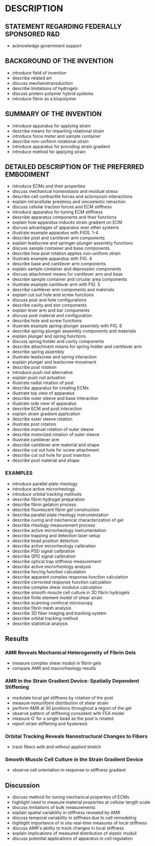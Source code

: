 # DESCRIPTION

## STATEMENT REGARDING FEDERALLY SPONSORED R&D

- acknowledge government support

## BACKGROUND OF THE INVENTION

- introduce field of invention
- describe related art
- discuss mechanotransduction
- describe limitations of hydrogels
- discuss protein-polymer hybrid systems
- introduce fibrin as a biopolymer

## SUMMARY OF THE INVENTION

- introduce apparatus for applying strain
- describe means for imparting rotational strain
- introduce force meter and sample container
- describe non-uniform rotational strain
- introduce apparatus for providing strain gradient
- introduce method for applying strain

## DETAILED DESCRIPTION OF THE PREFERRED EMBODIMENT

- introduce ECMs and their properties
- discuss mechanical homeostasis and residual stress
- describe cell contractile forces and actomyosin interactions
- explain intracellular prestress and viscoelastic retraction
- discuss cellular traction forces and ECM stiffness
- introduce apparatus for tuning ECM stiffness
- describe apparatus components and their functions
- explain how apparatus induces strain gradient on ECM
- discuss advantages of apparatus over other systems
- illustrate example apparatus with FIGS. 1-4
- describe post and cantilever arm components
- explain leadscrew and springer-plunger assembly functions
- discuss sample container and base components
- describe how post rotation applies non-uniform strain
- illustrate example apparatus with FIG. 4
- describe base and cantilever arm components
- explain sample container and depression components
- discuss attachment means for cantilever arm and base
- describe sample container and circular area components
- illustrate example cantilever arm with FIG. 5
- describe cantilever arm components and materials
- explain cut out hole and screw functions
- discuss post and hole configurations
- describe cavity and slot components
- explain lever arm and bar components
- discuss post material and configuration
- describe hole and screw functions
- illustrate example spring-plunger assembly with FIG. 6
- describe spring-plunger assembly components and materials
- explain plunger and spring functions
- discuss spring holder and cavity components
- describe attachment means for spring holder and cantilever arm
- describe spring assembly
- illustrate leadscrew and spring interaction
- explain plunger and leadscrew movement
- describe post rotation
- introduce push rod alternative
- explain push rod actuation
- illustrate radial rotation of post
- describe apparatus for creating ECMs
- illustrate top view of apparatus
- describe outer sleeve and base interaction
- illustrate side view of apparatus
- describe ECM and post interaction
- explain strain gradient application
- describe outer sleeve rotation
- illustrate post rotation
- describe manual rotation of outer sleeve
- describe motorized rotation of outer sleeve
- illustrate cantilever arm
- describe cantilever arm material and shape
- describe cut out hole for screw attachment
- describe cut out hole for post insertion
- describe post material and shape

### EXAMPLES

- introduce parallel plate rheology
- introduce active microrheology
- introduce orbital tracking methods
- describe fibrin hydrogel preparation
- describe fibrin gelation process
- describe fluorescent fibrin gel construction
- describe parallel plate rheology instrumentation
- describe curing and mechanical characterization of gel
- describe rheology measurement process
- describe active microrheology instrumentation
- describe trapping and detection laser setup
- describe bead position detection
- describe active microrheology calibration
- describe PSD signal calibration
- describe QPD signal calibration
- describe optical trap stiffness measurement
- describe active microrheology analysis
- describe forcing function calculation
- describe apparent complex response function calculation
- describe corrected response function calculation
- describe complex shear modulus calculation
- describe smooth muscle cell culture in 3D fibrin hydrogels
- describe finite element model of shear strain
- describe scanning confocal microscopy
- describe fibrin mesh analysis
- describe 3D fiber imaging and tracking system
- describe orbital tracking method
- describe statistical analysis

## Results

### AMR Reveals Mechanical Heterogeneity of Fibrin Gels

- measure complex shear moduli in fibrin gels
- compare AMR and macrorheology results

### AMR in the Strain Gradient Device: Spatially Dependent Stiffening

- modulate local gel stiffness by rotation of the post
- measure nonuniform distribution of shear strain
- perform AMR at 30 positions throughout a region of the gel
- observe pattern of stiffening consistent with FEA model
- measure G′ for a single bead as the post is rotated
- report strain stiffening and hysteresis

### Orbital Tracking Reveals Nanostructural Changes to Fibers

- track fibers with and without applied stretch

### Smooth Muscle Cell Culture in the Strain Gradient Device

- observe cell orientation in response to stiffness gradient

## Discussion

- discuss method for tuning mechanical properties of ECMs
- highlight need to measure material properties at cellular length scale
- discuss limitations of bulk measurements
- explain spatial variability in stiffness revealed by AMR
- discuss temporal variability in stiffness due to cell remodeling
- highlight importance of in situ real-time measures of local stiffness
- discuss AMR's ability to track changes in local stiffness
- explain implications of measured distribution of elastic moduli
- discuss potential applications of apparatus in cell regulation

